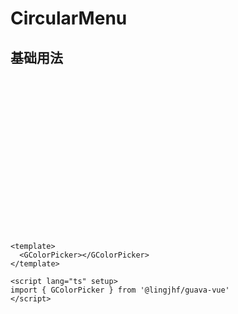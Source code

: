 # CircularMenu

## 基础用法

<div style="width: 250px; height: 250px; position: relative">
  <GCircularMenu v-if="GCircularMenu" :menus="menus" :menuWidth="48">
    <template #renderItem="{ key }"> {{ key }} </template>
  </GCircularMenu>
</div>

<script setup lang="ts">
import { onMounted, shallowRef, defineAsyncComponent } from 'vue'
import type { Component } from 'vue'
const GCircularMenu = shallowRef<Component>()

const menus = [
  {
    key: '1',
    precentage: 20,
    children: [
      { key: '1-1', precentage: 20 },
      { key: '1-2', precentage: 20 },
      { key: '1-3', precentage: 20 },
      { key: '1-4', precentage: 20 },
    ],
  },
  { key: '2', precentage: 20 },
  { key: '3', precentage: 20 },
  { key: '4', precentage: 20 },
  { key: '5', precentage: 20 },
]

onMounted(() => {
  GCircularMenu.value = defineAsyncComponent(async () => {
    const res = await import('@lingjhf/guava-vue')
    return res.GCircularMenu
  })
})
</script>

``` vue
<template>
  <GColorPicker></GColorPicker>
</template>

<script lang="ts" setup>
import { GColorPicker } from '@lingjhf/guava-vue'
</script>
```
